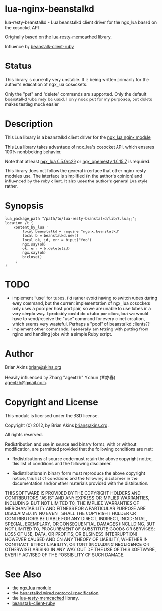 lua-nginx-beanstalkd
====================

lua-resty-beanstalkd - Lua beanstalkd client driver for the ngx_lua
based on the cosocket API

Originally based on the
[lua-resty-memcached](https://github.com/agentzh/lua-resty-memcached)
library.

Influence by [beanstalk-client-ruby](https://github.com/kr/beanstalk-client-ruby)

Status
======

This library is currently very unstable. It is being written
primarily for the author's education of ngx_lua cosockets.

Only the "put" and "delete" commands are supported. Only the default beanstalkd
tube may be used. I only need put for my purposes, but delete makes
testing much easier.

Description
===========

This Lua library is a beanstalkd client driver for the [ngx_lua nginx module](http://wiki.nginx.org/HttpLuaModule)

This Lua library takes advantage of ngx_lua's cosocket API, which ensures
100% nonblocking behavior.

Note that at least [ngx_lua 0.5.0rc29](https://github.com/chaoslawful/lua-nginx-module/tags) or [ngx_openresty 1.0.15.7](http://openresty.org/#Download) is required.

This library does not follow the general interface that other nginx
resty modules use.  The interface is simplified (in the author's
opinion) and influenced by the ruby client.  It also uses the author's
general Lua style rather.

Synopsis
========

    lua_package_path "/path/to/lua-resty-beanstalkd/lib/?.lua;;";
    location /t {
        content_by_lua '
            local beanstalkd = require "nginx.beanstalkd"
            local b = beanstalkd.new()
            local ok, id, err = b:put("foo")
            ngx.say(ok)
            ok, err = b:delete(id)
            ngx.say(ok)
            b:close()
        ';
    }


TODO
====
* implement "use" for tubes.  I'd rather avoid having to switch tubes
  during evey command, but the current implementation of ngx_lua
  cosockets only uses a pool per host:port pair, so we are unable to
  use tubes in a very simple way. I probably could do a tube per
  client, but we would have to send/receive the "use" command for
  every clinet creation, which seems very wasteful. Perhaps a "pool"
  of beanstalkd clients??
* implement other commands.  I generally am tetsing with putting from
  nginx and handling jobs with a simple Ruby script.  

Author
======

Brian Akins <brian@akins.org>

Heavily influenced by  Zhang "agentzh" Yichun (章亦春) <agentzh@gmail.com>.

Copyright and License
=====================

This module is licensed under the BSD license.

Copyright (C) 2012, by Brian Akins <brian@akins.org>.

All rights reserved.

Redistribution and use in source and binary forms, with or without modification, are permitted provided that the following conditions are met:

* Redistributions of source code must retain the above copyright notice, this list of conditions and the following disclaimer.

* Redistributions in binary form must reproduce the above copyright notice, this list of conditions and the following disclaimer in the documentation and/or other materials provided with the distribution.

THIS SOFTWARE IS PROVIDED BY THE COPYRIGHT HOLDERS AND CONTRIBUTORS "AS IS" AND ANY EXPRESS OR IMPLIED WARRANTIES, INCLUDING, BUT NOT LIMITED TO, THE IMPLIED WARRANTIES OF MERCHANTABILITY AND FITNESS FOR A PARTICULAR PURPOSE ARE DISCLAIMED. IN NO EVENT SHALL THE COPYRIGHT HOLDER OR CONTRIBUTORS BE LIABLE FOR ANY DIRECT, INDIRECT, INCIDENTAL, SPECIAL, EXEMPLARY, OR CONSEQUENTIAL DAMAGES (INCLUDING, BUT NOT LIMITED TO, PROCUREMENT OF SUBSTITUTE GOODS OR SERVICES; LOSS OF USE, DATA, OR PROFITS; OR BUSINESS INTERRUPTION) HOWEVER CAUSED AND ON ANY THEORY OF LIABILITY, WHETHER IN CONTRACT, STRICT LIABILITY, OR TORT (INCLUDING NEGLIGENCE OR OTHERWISE) ARISING IN ANY WAY OUT OF THE USE OF THIS SOFTWARE, EVEN IF ADVISED OF THE POSSIBILITY OF SUCH DAMAGE.

See Also
========
* the [ngx_lua module](http://wiki.nginx.org/HttpLuaModule)
* the [beanstalkd wired protocol specification](https://github.com/kr/beanstalkd/blob/master/doc/protocol.txt)
* the [lua-resty-memcached](https://github.com/agentzh/lua-resty-memcached) library.
*  [beanstalk-client-ruby](https://github.com/kr/beanstalk-client-ruby)
